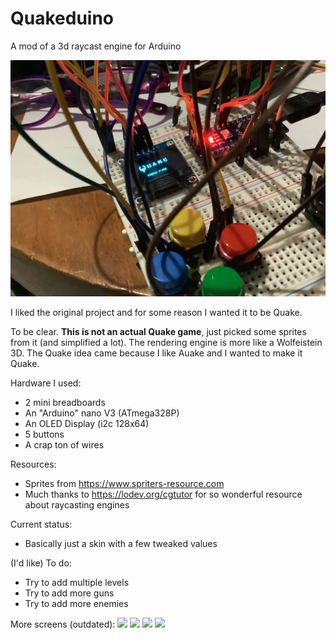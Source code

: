# Quakeduino
A mod of a 3d raycast engine for Arduino

![](/images/screen-1.jpg)

I liked the original project and for some reason I wanted it to be Quake.

To be clear. **This is not an actual Quake game**, just picked some sprites from it (and simplified a lot). The rendering engine is more like a Wolfeistein 3D. The Quake idea came because I like Auake and I wanted to make it Quake.

Hardware I used:
- 2 mini breadboards
- An "Arduino" nano V3 (ATmega328P)
- An OLED Display (i2c 128x64)
- 5 buttons
- A crap ton of wires

Resources:
- Sprites from https://www.spriters-resource.com
- Much thanks to https://lodev.org/cgtutor for so wonderful resource about raycasting engines

Current status:
- Basically just a skin with a few tweaked values

(I'd like) To do:
- Try to add multiple levels
- Try to add more guns
- Try to add more enemies

More screens (outdated):
![](/images/screen-4.jpg?raw=true)
![](/images/screen-5.jpg?raw=true)
![](/images/screen-6.jpg?raw=true)
![](/images/screen-7.jpg?raw=true)
